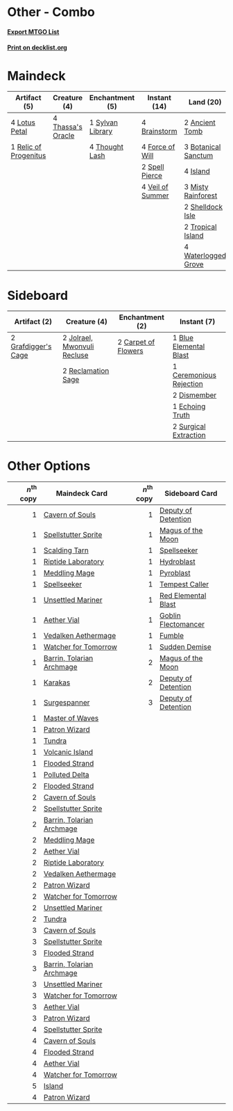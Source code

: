 # Other - Combo

#### [Export MTGO List](../collection/Other%20-%20Combo/Other%20-%20Combo.txt)
#### [Print on decklist.org](http://decklist.org/?deckmain=2%09Ancient%20Tomb%0A3%09Botanical%20Sanctum%0A4%09Brainstorm%0A4%09Force%20of%20Will%0A4%09Island%0A2%09Jace,%20Wielder%20of%20Mysteries%0A4%09Lotus%20Petal%0A3%09Misty%20Rainforest%0A4%09Paradigm%20Shift%0A4%09Ponder%0A2%09Preordain%0A1%09Relic%20of%20Progenitus%0A2%09Shelldock%20Isle%0A2%09Spell%20Pierce%0A1%09Sylvan%20Library%0A4%09Thassa's%20Oracle%0A4%09Thought%20Lash%0A2%09Tropical%20Island%0A4%09Veil%20of%20Summer%0A4%09Waterlogged%20Grove&deckside=1%09Blue%20Elemental%20Blast%0A2%09Carpet%20of%20Flowers%0A1%09Ceremonious%20Rejection%0A2%09Dismember%0A1%09Echoing%20Truth%0A2%09Grafdigger's%20Cage%0A2%09Jolrael,%20Mwonvuli%20Recluse%0A2%09Reclamation%20Sage%0A2%09Surgical%20Extraction)
# Maindeck

|                                          Artifact (5)                                          |                                        Creature (4)                                        |                                     Enchantment (5)                                     |                                       Instant (14)                                        |                                          Land (20)                                           |                                           Planeswalker (2)                                            |                                      Sorcery (10)                                       |
|------------------------------------------------------------------------------------------------|--------------------------------------------------------------------------------------------|-----------------------------------------------------------------------------------------|-------------------------------------------------------------------------------------------|----------------------------------------------------------------------------------------------|-------------------------------------------------------------------------------------------------------|-----------------------------------------------------------------------------------------|
|4 [Lotus Petal](http://gatherer.wizards.com/Pages/Card/Details.aspx?multiverseid=420602)        |4 [Thassa's Oracle](http://gatherer.wizards.com/Pages/Card/Details.aspx?multiverseid=476324)|1 [Sylvan Library](http://gatherer.wizards.com/Pages/Card/Details.aspx?multiverseid=2240)|4 [Brainstorm](http://gatherer.wizards.com/Pages/Card/Details.aspx?multiverseid=3897)      |2 [Ancient Tomb](http://gatherer.wizards.com/Pages/Card/Details.aspx?multiverseid=409567)     |2 [Jace, Wielder of Mysteries](http://gatherer.wizards.com/Pages/Card/Details.aspx?multiverseid=460981)|4 [Paradigm Shift](http://gatherer.wizards.com/Pages/Card/Details.aspx?multiverseid=4492)|
|1 [Relic of Progenitus](http://gatherer.wizards.com/Pages/Card/Details.aspx?multiverseid=174824)|                                                                                            |4 [Thought Lash](http://gatherer.wizards.com/Pages/Card/Details.aspx?multiverseid=3123)  |4 [Force of Will](http://gatherer.wizards.com/Pages/Card/Details.aspx?multiverseid=3107)   |3 [Botanical Sanctum](http://gatherer.wizards.com/Pages/Card/Details.aspx?multiverseid=417817)|                                                                                                       |4 [Ponder](http://gatherer.wizards.com/Pages/Card/Details.aspx?multiverseid=451051)      |
|                                                                                                |                                                                                            |                                                                                         |2 [Spell Pierce](http://gatherer.wizards.com/Pages/Card/Details.aspx?multiverseid=425876)  |4 [Island](http://gatherer.wizards.com/Pages/Card/Details.aspx?multiverseid=439857)           |                                                                                                       |2 [Preordain](http://gatherer.wizards.com/Pages/Card/Details.aspx?multiverseid=405347)   |
|                                                                                                |                                                                                            |                                                                                         |4 [Veil of Summer](http://gatherer.wizards.com/Pages/Card/Details.aspx?multiverseid=466952)|3 [Misty Rainforest](http://gatherer.wizards.com/Pages/Card/Details.aspx?multiverseid=405102) |                                                                                                       |                                                                                         |
|                                                                                                |                                                                                            |                                                                                         |                                                                                           |2 [Shelldock Isle](http://gatherer.wizards.com/Pages/Card/Details.aspx?multiverseid=146178)   |                                                                                                       |                                                                                         |
|                                                                                                |                                                                                            |                                                                                         |                                                                                           |2 [Tropical Island](http://gatherer.wizards.com/Pages/Card/Details.aspx?multiverseid=884)     |                                                                                                       |                                                                                         |
|                                                                                                |                                                                                            |                                                                                         |                                                                                           |4 [Waterlogged Grove](http://gatherer.wizards.com/Pages/Card/Details.aspx?multiverseid=464198)|                                                                                                       |                                                                                         |


# Sideboard

|                                         Artifact (2)                                         |                                             Creature (4)                                             |                                      Enchantment (2)                                       |                                           Instant (7)                                            |
|----------------------------------------------------------------------------------------------|------------------------------------------------------------------------------------------------------|--------------------------------------------------------------------------------------------|--------------------------------------------------------------------------------------------------|
|2 [Grafdigger's Cage](http://gatherer.wizards.com/Pages/Card/Details.aspx?multiverseid=278452)|2 [Jolrael, Mwonvuli Recluse](http://gatherer.wizards.com/Pages/Card/Details.aspx?multiverseid=485514)|2 [Carpet of Flowers](http://gatherer.wizards.com/Pages/Card/Details.aspx?multiverseid=5858)|1 [Blue Elemental Blast](http://gatherer.wizards.com/Pages/Card/Details.aspx?multiverseid=694)    |
|                                                                                              |2 [Reclamation Sage](http://gatherer.wizards.com/Pages/Card/Details.aspx?multiverseid=389651)         |                                                                                            |1 [Ceremonious Rejection](http://gatherer.wizards.com/Pages/Card/Details.aspx?multiverseid=417613)|
|                                                                                              |                                                                                                      |                                                                                            |2 [Dismember](http://gatherer.wizards.com/Pages/Card/Details.aspx?multiverseid=382182)            |
|                                                                                              |                                                                                                      |                                                                                            |1 [Echoing Truth](http://gatherer.wizards.com/Pages/Card/Details.aspx?multiverseid=405212)        |
|                                                                                              |                                                                                                      |                                                                                            |2 [Surgical Extraction](http://gatherer.wizards.com/Pages/Card/Details.aspx?multiverseid=397706)  |


# Other Options

|*n*<sup>th</sup> copy|                                           Maindeck Card                                            |*n*<sup>th</sup> copy|                                        Sideboard Card                                        |
|--------------------:|----------------------------------------------------------------------------------------------------|--------------------:|----------------------------------------------------------------------------------------------|
|                    1|[Cavern of Souls](http://gatherer.wizards.com/Pages/Card/Details.aspx?multiverseid=278058)          |                    1|[Deputy of Detention](http://gatherer.wizards.com/Pages/Card/Details.aspx?multiverseid=457309)|
|                    1|[Spellstutter Sprite](http://gatherer.wizards.com/Pages/Card/Details.aspx?multiverseid=139429)      |                    1|[Magus of the Moon](http://gatherer.wizards.com/Pages/Card/Details.aspx?multiverseid=136152)  |
|                    1|[Scalding Tarn](http://gatherer.wizards.com/Pages/Card/Details.aspx?multiverseid=405107)            |                    1|[Spellseeker](http://gatherer.wizards.com/Pages/Card/Details.aspx?multiverseid=446009)        |
|                    1|[Riptide Laboratory](http://gatherer.wizards.com/Pages/Card/Details.aspx?multiverseid=10704)        |                    1|[Hydroblast](http://gatherer.wizards.com/Pages/Card/Details.aspx?multiverseid=3915)           |
|                    1|[Meddling Mage](http://gatherer.wizards.com/Pages/Card/Details.aspx?multiverseid=179547)            |                    1|[Pyroblast](http://gatherer.wizards.com/Pages/Card/Details.aspx?multiverseid=4083)            |
|                    1|[Spellseeker](http://gatherer.wizards.com/Pages/Card/Details.aspx?multiverseid=446009)              |                    1|[Tempest Caller](http://gatherer.wizards.com/Pages/Card/Details.aspx?multiverseid=435239)     |
|                    1|[Unsettled Mariner](http://gatherer.wizards.com/Pages/Card/Details.aspx?multiverseid=464165)        |                    1|[Red Elemental Blast](http://gatherer.wizards.com/Pages/Card/Details.aspx?multiverseid=814)   |
|                    1|[Aether Vial](http://gatherer.wizards.com/Pages/Card/Details.aspx?multiverseid=48146)               |                    1|[Goblin Flectomancer](http://gatherer.wizards.com/Pages/Card/Details.aspx?multiverseid=97211) |
|                    1|[Vedalken Aethermage](http://gatherer.wizards.com/Pages/Card/Details.aspx?multiverseid=130325)      |                    1|[Fumble](http://gatherer.wizards.com/Pages/Card/Details.aspx?multiverseid=446002)             |
|                    1|[Watcher for Tomorrow](http://gatherer.wizards.com/Pages/Card/Details.aspx?multiverseid=464025)     |                    1|[Sudden Demise](http://gatherer.wizards.com/Pages/Card/Details.aspx?multiverseid=376528)      |
|                    1|[Barrin, Tolarian Archmage](http://gatherer.wizards.com/Pages/Card/Details.aspx?multiverseid=488247)|                    2|[Magus of the Moon](http://gatherer.wizards.com/Pages/Card/Details.aspx?multiverseid=136152)  |
|                    1|[Karakas](http://gatherer.wizards.com/Pages/Card/Details.aspx?multiverseid=413782)                  |                    2|[Deputy of Detention](http://gatherer.wizards.com/Pages/Card/Details.aspx?multiverseid=457309)|
|                    1|[Surgespanner](http://gatherer.wizards.com/Pages/Card/Details.aspx?multiverseid=141828)             |                    3|[Deputy of Detention](http://gatherer.wizards.com/Pages/Card/Details.aspx?multiverseid=457309)|
|                    1|[Master of Waves](http://gatherer.wizards.com/Pages/Card/Details.aspx?multiverseid=438441)          |                     |                                                                                              |
|                    1|[Patron Wizard](http://gatherer.wizards.com/Pages/Card/Details.aspx?multiverseid=29925)             |                     |                                                                                              |
|                    1|[Tundra](http://gatherer.wizards.com/Pages/Card/Details.aspx?multiverseid=885)                      |                     |                                                                                              |
|                    1|[Volcanic Island](http://gatherer.wizards.com/Pages/Card/Details.aspx?multiverseid=887)             |                     |                                                                                              |
|                    1|[Flooded Strand](http://gatherer.wizards.com/Pages/Card/Details.aspx?multiverseid=405098)           |                     |                                                                                              |
|                    1|[Polluted Delta](http://gatherer.wizards.com/Pages/Card/Details.aspx?multiverseid=405104)           |                     |                                                                                              |
|                    2|[Flooded Strand](http://gatherer.wizards.com/Pages/Card/Details.aspx?multiverseid=405098)           |                     |                                                                                              |
|                    2|[Cavern of Souls](http://gatherer.wizards.com/Pages/Card/Details.aspx?multiverseid=278058)          |                     |                                                                                              |
|                    2|[Spellstutter Sprite](http://gatherer.wizards.com/Pages/Card/Details.aspx?multiverseid=139429)      |                     |                                                                                              |
|                    2|[Barrin, Tolarian Archmage](http://gatherer.wizards.com/Pages/Card/Details.aspx?multiverseid=488247)|                     |                                                                                              |
|                    2|[Meddling Mage](http://gatherer.wizards.com/Pages/Card/Details.aspx?multiverseid=179547)            |                     |                                                                                              |
|                    2|[Aether Vial](http://gatherer.wizards.com/Pages/Card/Details.aspx?multiverseid=48146)               |                     |                                                                                              |
|                    2|[Riptide Laboratory](http://gatherer.wizards.com/Pages/Card/Details.aspx?multiverseid=10704)        |                     |                                                                                              |
|                    2|[Vedalken Aethermage](http://gatherer.wizards.com/Pages/Card/Details.aspx?multiverseid=130325)      |                     |                                                                                              |
|                    2|[Patron Wizard](http://gatherer.wizards.com/Pages/Card/Details.aspx?multiverseid=29925)             |                     |                                                                                              |
|                    2|[Watcher for Tomorrow](http://gatherer.wizards.com/Pages/Card/Details.aspx?multiverseid=464025)     |                     |                                                                                              |
|                    2|[Unsettled Mariner](http://gatherer.wizards.com/Pages/Card/Details.aspx?multiverseid=464165)        |                     |                                                                                              |
|                    2|[Tundra](http://gatherer.wizards.com/Pages/Card/Details.aspx?multiverseid=885)                      |                     |                                                                                              |
|                    3|[Cavern of Souls](http://gatherer.wizards.com/Pages/Card/Details.aspx?multiverseid=278058)          |                     |                                                                                              |
|                    3|[Spellstutter Sprite](http://gatherer.wizards.com/Pages/Card/Details.aspx?multiverseid=139429)      |                     |                                                                                              |
|                    3|[Flooded Strand](http://gatherer.wizards.com/Pages/Card/Details.aspx?multiverseid=405098)           |                     |                                                                                              |
|                    3|[Barrin, Tolarian Archmage](http://gatherer.wizards.com/Pages/Card/Details.aspx?multiverseid=488247)|                     |                                                                                              |
|                    3|[Unsettled Mariner](http://gatherer.wizards.com/Pages/Card/Details.aspx?multiverseid=464165)        |                     |                                                                                              |
|                    3|[Watcher for Tomorrow](http://gatherer.wizards.com/Pages/Card/Details.aspx?multiverseid=464025)     |                     |                                                                                              |
|                    3|[Aether Vial](http://gatherer.wizards.com/Pages/Card/Details.aspx?multiverseid=48146)               |                     |                                                                                              |
|                    3|[Patron Wizard](http://gatherer.wizards.com/Pages/Card/Details.aspx?multiverseid=29925)             |                     |                                                                                              |
|                    4|[Spellstutter Sprite](http://gatherer.wizards.com/Pages/Card/Details.aspx?multiverseid=139429)      |                     |                                                                                              |
|                    4|[Cavern of Souls](http://gatherer.wizards.com/Pages/Card/Details.aspx?multiverseid=278058)          |                     |                                                                                              |
|                    4|[Flooded Strand](http://gatherer.wizards.com/Pages/Card/Details.aspx?multiverseid=405098)           |                     |                                                                                              |
|                    4|[Aether Vial](http://gatherer.wizards.com/Pages/Card/Details.aspx?multiverseid=48146)               |                     |                                                                                              |
|                    4|[Watcher for Tomorrow](http://gatherer.wizards.com/Pages/Card/Details.aspx?multiverseid=464025)     |                     |                                                                                              |
|                    5|[Island](http://gatherer.wizards.com/Pages/Card/Details.aspx?multiverseid=439857)                   |                     |                                                                                              |
|                    4|[Patron Wizard](http://gatherer.wizards.com/Pages/Card/Details.aspx?multiverseid=29925)             |                     |                                                                                              |

